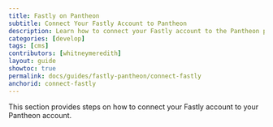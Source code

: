 ```yaml
---
title: Fastly on Pantheon
subtitle: Connect Your Fastly Account to Pantheon
description: Learn how to connect your Fastly account to the Pantheon platform.
categories: [develop]
tags: [cms]
contributors: [whitneymeredith]
layout: guide
showtoc: true
permalink: docs/guides/fastly-pantheon/connect-fastly
anchorid: connect-fastly
---
```


This section provides steps on how to connect your Fastly account to your Pantheon account.



